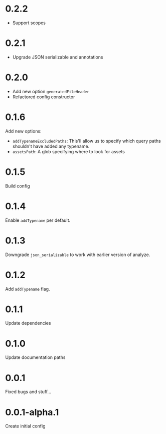 # 0.2.2
* Support scopes


# 0.2.1
* Upgrade JSON serializable and annotations

# 0.2.0

* Add new option `generatedFileHeader`
* Refactored config constructor

# 0.1.6

Add new options:

* `addTypenameExcludedPaths`: This'll allow us to specify which query paths shouldn't have added any typename.
* `assetsPath`: A glob specifying where to look for assets

# 0.1.5

Build config

# 0.1.4

Enable `addTypename` per default.

# 0.1.3

Downgrade `json_serializable` to work with earlier version of analyze.

# 0.1.2

Add `addTypename` flag.

# 0.1.1

Update dependencies

# 0.1.0

Update documentation paths

# 0.0.1

Fixed bugs and stuff...

# 0.0.1-alpha.1

Create initial config
